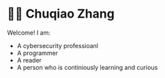 # 🏄‍♂️ Chuqiao Zhang

Welcome! I am:

- A cybersecurity professioanl
- A programmer
- A reader
- A person who is continiously learning and curious
